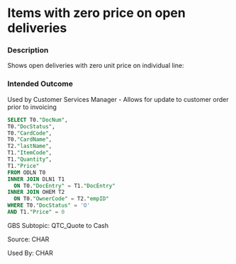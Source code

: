 # Items with zero price on open deliveries

### Description

Shows open deliveries with zero unit price on ​individual line:

### Intended Outcome

​Used by Customer Services Manager -
Allows for update to customer order prior to invoicing

```sql
SELECT T0."DocNum",
T0."DocStatus",
T0."CardCode",
T0."CardName",
T2."lastName",
T1."ItemCode",
T1."Quantity",
T1."Price"
FROM ODLN T0
INNER JOIN DLN1 T1
  ON T0."DocEntry" = T1."DocEntry"
INNER JOIN OHEM T2
  ON T0."OwnerCode" = T2."empID"
WHERE T0."DocStatus" = 'O'
AND T1."Price" = 0
```

GBS Subtopic: QTC_Quote to Cash

Source: CHAR

Used By: CHAR
